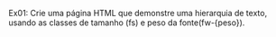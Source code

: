 Ex01: Crie uma página HTML que demonstre uma hierarquia de texto, usando as classes de tamanho (fs) e peso da fonte(fw-{peso}).